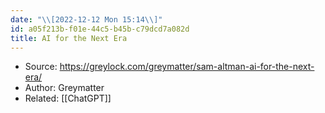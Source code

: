```yaml
---
date: "\\[2022-12-12 Mon 15:14\\]"
id: a05f213b-f01e-44c5-b45b-c79dcd7a082d
title: AI for the Next Era
---
```


- Source: <https://greylock.com/greymatter/sam-altman-ai-for-the-next-era/>
- Author: Greymatter
- Related: [[ChatGPT]]
